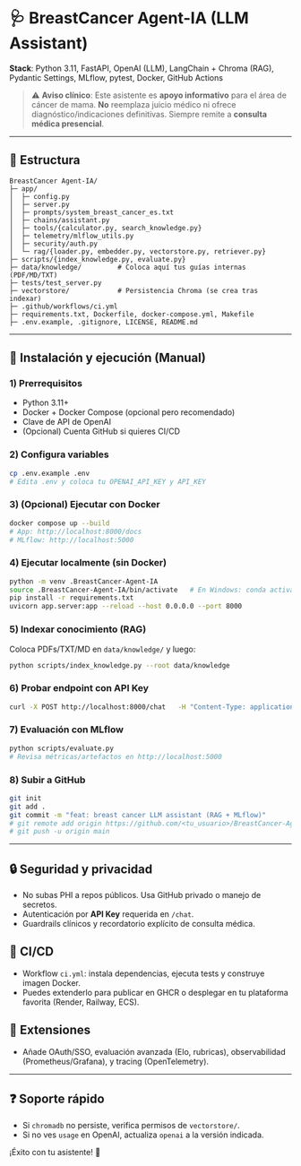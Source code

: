 # 🩺 BreastCancer Agent-IA (LLM Assistant)

**Stack**: Python 3.11, FastAPI, OpenAI (LLM), LangChain + Chroma (RAG), Pydantic Settings, MLflow, pytest, Docker, GitHub Actions

> ⚠️ **Aviso clínico**: Este asistente es **apoyo informativo** para el área de cáncer de mama. **No** reemplaza juicio médico ni ofrece diagnóstico/indicaciones definitivas. Siempre remite a **consulta médica presencial**.

---

## 📁 Estructura

```
BreastCancer Agent-IA/
├─ app/
│  ├─ config.py
│  ├─ server.py
│  ├─ prompts/system_breast_cancer_es.txt
│  ├─ chains/assistant.py
│  ├─ tools/{calculator.py, search_knowledge.py}
│  ├─ telemetry/mlflow_utils.py
│  ├─ security/auth.py
│  └─ rag/{loader.py, embedder.py, vectorstore.py, retriever.py}
├─ scripts/{index_knowledge.py, evaluate.py}
├─ data/knowledge/         # Coloca aquí tus guías internas (PDF/MD/TXT)
├─ tests/test_server.py
├─ vectorstore/            # Persistencia Chroma (se crea tras indexar)
├─ .github/workflows/ci.yml
├─ requirements.txt, Dockerfile, docker-compose.yml, Makefile
├─ .env.example, .gitignore, LICENSE, README.md
```

---

## 🚀 Instalación y ejecución (Manual)

### 1) Prerrequisitos
- Python 3.11+
- Docker + Docker Compose (opcional pero recomendado)
- Clave de API de OpenAI
- (Opcional) Cuenta GitHub si quieres CI/CD

### 2) Configura variables
```bash
cp .env.example .env
# Edita .env y coloca tu OPENAI_API_KEY y API_KEY
```

### 3) (Opcional) Ejecutar con Docker
```bash
docker compose up --build
# App: http://localhost:8000/docs
# MLflow: http://localhost:5000
```

### 4) Ejecutar localmente (sin Docker)
```bash
python -m venv .BreastCancer-Agent-IA
source .BreastCancer-Agent-IA/bin/activate   # En Windows: conda activate BreastCancer-Agent-IA
pip install -r requirements.txt
uvicorn app.server:app --reload --host 0.0.0.0 --port 8000
```

### 5) Indexar conocimiento (RAG)
Coloca PDFs/TXT/MD en `data/knowledge/` y luego:
```bash
python scripts/index_knowledge.py --root data/knowledge
```

### 6) Probar endpoint con API Key
```bash
curl -X POST http://localhost:8000/chat   -H "Content-Type: application/json"   -H "X-API-Key: supersecreto_local"   -d '{"text":"¿Qué implica un BI-RADS 3?"}'
```

### 7) Evaluación con MLflow
```bash
python scripts/evaluate.py
# Revisa métricas/artefactos en http://localhost:5000
```

### 8) Subir a GitHub
```bash
git init
git add .
git commit -m "feat: breast cancer LLM assistant (RAG + MLflow)"
# git remote add origin https://github.com/<tu_usuario>/BreastCancer-Agent-IA.git
# git push -u origin main
```

---

## 🔒 Seguridad y privacidad
- No subas PHI a repos públicos. Usa GitHub privado o manejo de secretos.
- Autenticación por **API Key** requerida en `/chat`.
- Guardrails clínicos y recordatorio explícito de consulta médica.

## 🧪 CI/CD
- Workflow `ci.yml`: instala dependencias, ejecuta tests y construye imagen Docker.
- Puedes extenderlo para publicar en GHCR o desplegar en tu plataforma favorita (Render, Railway, ECS).

## 🧩 Extensiones
- Añade OAuth/SSO, evaluación avanzada (Elo, rubricas), observabilidad (Prometheus/Grafana), y tracing (OpenTelemetry).

---

## ❓ Soporte rápido
- Si `chromadb` no persiste, verifica permisos de `vectorstore/`.
- Si no ves `usage` en OpenAI, actualiza `openai` a la versión indicada.

¡Éxito con tu asistente! 💙
